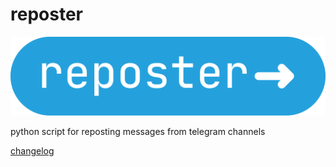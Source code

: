 # reposter

<img src="reposter/icons/wide.png">

python script for reposting messages from telegram channels

[changelog](changelog.md)
